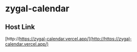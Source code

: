 # zygal-calendar

## Host Link
[http://https://zygal-calendar.vercel.app/](http://https://zygal-calendar.vercel.app/)
